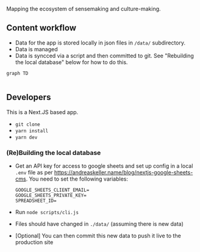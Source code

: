 Mapping the ecosystem of sensemaking and culture-making.

## Content workflow

* Data for the app is stored locally in json files in `/data/` subdirectory.
* Data is managed
* Data is syncced via a script and then committed to git. See "Rebuilding the local database" below for how to do this.

```mermaid
graph TD


```

## Developers

This is a Next.JS based app.

* `git clone`
* `yarn install`
* `yarn dev`


### (Re)Building the local database

* Get an API key for access to google sheets and set up config in a local `.env` file as per https://andreaskeller.name/blog/nextjs-google-sheets-cms. You need to set the following variables:

  ```
  GOOGLE_SHEETS_CLIENT_EMAIL=
  GOOGLE_SHEETS_PRIVATE_KEY=
  SPREADSHEET_ID=
  ```
* Run `node scripts/cli.js`
* Files should have changed in `./data/` (assuming there is new data)
* [Optional] You can then commit this new data to push it live to the production site
